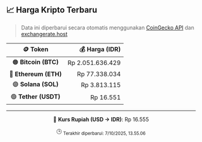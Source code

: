 

<!-- HARGA_KRIPTO -->
## 📈 Harga Kripto Terbaru

> Data ini diperbarui secara otomatis menggunakan [CoinGecko API](https://www.coingecko.com/) dan [exchangerate.host](https://exchangerate.host/)

<div align="center">

| 🪙 Token | 💰 Harga (IDR) |
|:------:|---------------:|
| 🟠 **Bitcoin (BTC)**   | Rp 2.051.636.429 |
| 🔵 **Ethereum (ETH)**  | Rp 77.338.034 |
| 🟣 **Solana (SOL)**    | Rp 3.813.115 |
| 🟢 **Tether (USDT)**   | Rp 16.551 |

---

💱 **Kurs Rupiah (USD → IDR)**: Rp 16.555

🕒 <sub>Terakhir diperbarui: 7/10/2025, 13.55.06</sub>

</div>
<!-- /HARGA_KRIPTO -->